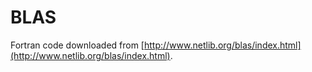 BLAS
====

Fortran code downloaded from [http://www.netlib.org/blas/index.html](http://www.netlib.org/blas/index.html).
